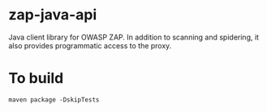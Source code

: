 zap-java-api
============

Java client library for OWASP ZAP.  In addition to scanning and spidering, it also provides programmatic access to the proxy.

To build
========

	maven package -DskipTests